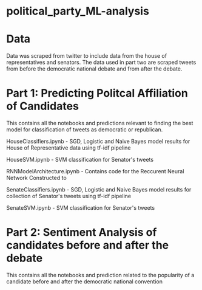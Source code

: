 # political_party_ML-analysis



# Data

Data was scraped from twitter to include data from the house of representatives and senators. The data used in part two are scraped tweets from before the democratic national debate and from after the debate. 
# Part 1: Predicting Politcal Affiliation of Candidates

This contains all the notebooks and predictions relevant to finding the best model for classification of tweets as democratic or republican. 

HouseClassifiers.ipynb  - 	SGD, Logistic and Naive Bayes model results for House of Representative data using tf-idf pipeline

HouseSVM.ipynb 	- SVM classification for Senator's tweets

RNNModelArchitecture.ipynb  - Contains code for the Reccurent Neural Network Constructed to 

SenateClassifiers.ipynb - SGD, Logistic and Naive Bayes model results for collection of Senator's tweets using tf-idf pipeline

SenateSVM.ipynb  - SVM classification for Senator's tweets

# Part 2: Sentiment Analysis of candidates before and after the debate

This contains all the notebooks and prediction related to the popularity of a candidate before and after the democratic national convention
